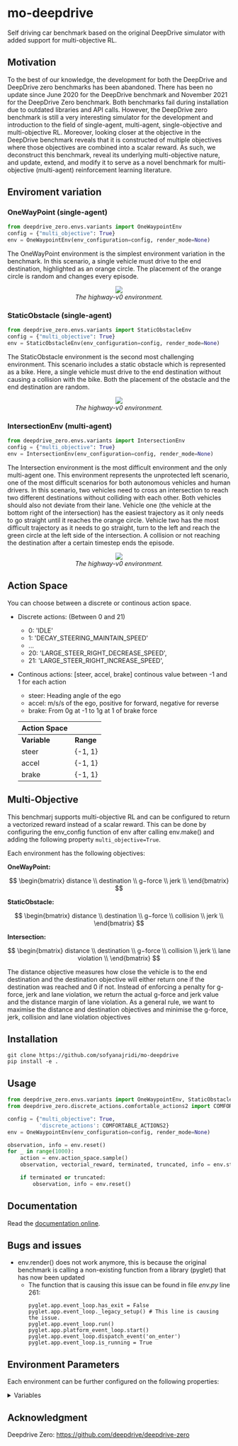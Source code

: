 # mo-deepdrive


Self driving car benchmark based on the original DeepDrive simulator with added support for multi-objective RL.

## Motivation
To the best of our knowledge, the development for both the DeepDrive and DeepDrive zero
benchmarks has been abandoned. There has been no update since June 2020 for the DeepDrive benchmark and November 2021 for the DeepDrive Zero benchmark. Both benchmarks
fail during installation due to outdated libraries and API calls. However, the DeepDrive zero
benchmark is still a very interesting simulator for the development and introduction to the field
of single-agent, multi-agent, single-objective and multi-objective RL. Moreover, looking
closer at the objective in the DeepDrive benchmark reveals that it is constructed of multiple
objectives where those objectives are combined into a scalar reward. As such, we deconstruct
this benchmark, reveal its underlying multi-objective nature, and update, extend, and modify it
to serve as a novel benchmark for multi-objective (multi-agent) reinforcement learning literature.



## Enviroment variation

### OneWayPoint (single-agent)

```python
from deepdrive_zero.envs.variants import OneWaypointEnv
config = {"multi_objective": True}
env = OneWaypointEnv(env_configuration=config, render_mode=None)
```

The OneWayPoint environment is the simplest environment variation in
the benchmark. In this scenario, a single vehicle must drive to the end destination, highlighted
as an orange circle. The placement of the orange circle is random and changes every episode.

<p align="center">
    <img src="https://raw.githubusercontent.com/eleurent/highway-env/master/../gh-media/docs/media/highway.gif?raw=true"><br/>
    <em>The highway-v0 environment.</em>
</p>

### StaticObstacle (single-agent)

```python
from deepdrive_zero.envs.variants import StaticObstacleEnv
config = {"multi_objective": True}
env = StaticObstacleEnv(env_configuration=config, render_mode=None)
```

The StaticObstacle environment is the second most challenging environment.
This scenario includes a static obstacle which is represented as a bike. Here,
a single vehicle must drive to the end destination without causing a collision with
the bike. Both the placement of the obstacle and the end destination are random.

<p align="center">
    <img src="https://raw.githubusercontent.com/eleurent/highway-env/master/../gh-media/docs/media/highway.gif?raw=true"><br/>
    <em>The highway-v0 environment.</em>
</p>

### IntersectionEnv (multi-agent)

```python
from deepdrive_zero.envs.variants import IntersectionEnv
config = {"multi_objective": True}
env = IntersectionEnv(env_configuration=config, render_mode=None)
```

The Intersection environment is the most difficult environment and the only multi-agent one. This environment represents the unprotected left scenario, one of
the most difficult scenarios for both autonomous vehicles and human drivers. In this scenario, two vehicles need to cross an intersection to reach two different
destinations without colliding with each other. Both vehicles should also not deviate from their
lane. Vehicle one (the vehicle at the bottom right of the intersection) has the easiest trajectory
as it only needs to go straight until it reaches the orange circle. Vehicle two has the most difficult
trajectory as it needs to go straight, turn to the left and reach the green circle at the left side
of the intersection. A collision or not reaching the destination after a certain timestep ends the
episode.

<p align="center">
    <img src="https://raw.githubusercontent.com/eleurent/highway-env/master/../gh-media/docs/media/highway.gif?raw=true"><br/>
    <em>The highway-v0 environment.</em>
</p>

## Action Space
You can choose between a discrete or continous action space.
- Discrete actions: (Between 0 and 21)
    - 0: 'IDLE'
    - 1: 'DECAY_STEERING_MAINTAIN_SPEED'
    - ...
    - 20: 'LARGE_STEER_RIGHT_DECREASE_SPEED',
    - 21: 'LARGE_STEER_RIGHT_INCREASE_SPEED',

- Continous actions: [steer, accel, brake] continous value between -1 and 1 for each action
    - steer: Heading angle of the ego
    - accel: m/s/s of the ego, positive for forward, negative for reverse
    - brake: From 0g at -1 to 1g at 1 of brake force
      

    |**Action Space** | |
    | ------------- | ------------- |
    | **Variable**| **Range**|
    | steer     | {-1, 1} |
    | accel | {-1, 1} |
    | brake | {-1, 1} |

## Multi-Objective

This benchmarj supports multi-objective RL and can be configured to return a vectorized reward instead of a scalar reward.
This can be done by configuring the env_config function of env after calling env.make() and adding the following
property ``` multi_objective=True ```.

Each environment has the following objectives:

**OneWayPoint:**

$$  \begin{bmatrix}
    distance \\
    destination \\
    g−force \\
    jerk \\
    \end{bmatrix} 
    $$ 
    
**StaticObstacle:**

$$  \begin{bmatrix}
    distance \\
    destination \\
    g−force \\
    collision \\
    jerk \\
    \end{bmatrix} 
    $$ 

**Intersection:**

$$  \begin{bmatrix}
    distance \\
    destination \\
    g−force \\
    collision \\
    jerk \\
    lane violation \\
    \end{bmatrix} 
    $$ 

The distance objective measures how close the vehicle is to the end destination and the
destination objective will either return one if the destination was reached and 0 if not. Instead
of enforcing a penalty for g-force, jerk and lane violation, we return the actual g-force and jerk
value and the distance margin of lane violation. As a general rule, we want to maximise the
distance and destination objectives and minimise the g-force, jerk, collision and lane violation
objectives

## Installation

```
git clone https://github.com/sofyanajridi/mo-deepdrive
pip install -e .
```

## Usage

```python
from deepdrive_zero.envs.variants import OneWaypointEnv, StaticObstacleEnv, IntersectionEnv
from deepdrive_zero.discrete_actions.comfortable_actions2 import COMFORTABLE_ACTIONS2

config = {"multi_objective": True,
          'discrete_actions': COMFORTABLE_ACTIONS2}
env = OneWaypointEnv(env_configuration=config, render_mode=None)

observation, info = env.reset()
for _ in range(1000):
    action = env.action_space.sample()
    observation, vectorial_reward, terminated, truncated, info = env.step(action)

    if terminated or truncated:
        observation, info = env.reset()
```

## Documentation

Read the [documentation online]().

## Bugs and issues

- env.render() does not work anymore, this is because the original benchmark is calling a non-existing function from a library (pyglet) that has now been updated
    - The function that is causing this issue can be found in file _env.py_  line 261:
        ```
        pyglet.app.event_loop.has_exit = False
        pyglet.app.event_loop._legacy_setup() # This line is causing the issue. 
        pyglet.app.event_loop.run()
        pyglet.app.platform_event_loop.start()
        pyglet.app.event_loop.dispatch_event('on_enter')
        pyglet.app.event_loop.is_running = True
        ```
## Environment Parameters
Each environment can be further configured on the following properties:

<details><summary><a>Variables</a></summary>

 - jerk_penalty_coeff              (default 0)
 - gforce_penalty_coeff            (default 0)
 - lane_penalty_coeff              (default 0.02)
 - collision_penalty_coeff         (default 0.31)
 - speed_reward_coeff              (default 0.5)
 - win_coefficient                 (default 1)
 - gforce_threshold                (default 1)
 - jerk_threshold                  (default None)
 - constrain_controls              (default False)
 - ignore_brake                    (default False)
 - forbid_deceleration             (default False)
 - expect_normalized_action_deltas (default False)
 - discrete_actions
 - incent_win                      (default True)
 - dummy_accel_agent_indices       (default None)
 - wait_for_action                 (default False)
 - incent_yield_to_oncoming_traffic (default True)
 - physics_steps_per_observation   (default 6)
 - end_on_lane_violation           (default False)
 - lane_margin                     (default 0)
 - is_intersection_map             (default True)
 - end_on_harmful_gs               (default False)

</details>
 

## Acknowledgment
Deepdrive Zero: https://github.com/deepdrive/deepdrive-zero
